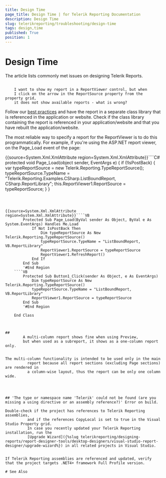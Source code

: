 ```yaml
---
title: Design Time
page_title: Design Time | for Telerik Reporting Documentation
description: Design Time
slug: telerikreporting/troubleshooting/design-time
tags: design,time
published: True
position: 1
---
```


# Design Time



The article lists commonly met issues on designing Telerik Reports.

## 
        I want to show my report in a ReportViewer control, but when
        I click on the arrow in the ReportSource property from the property grid,
        it does not show available reports - what is wrong?
      

Follow our [best practices](66CD7D60-7708-42D5-8BB4-506676E8679E) and have the report in a separate class library
          that is referenced in the application or website. Check if the class library containing the report is referenced in your application/website
          and that you have rebuilt the application/website.
        

The most reliable way to specify a report for the ReportViewer is to do this programmatically. For example, if you're using the ASP.NET
          report viewer, on the Page_Load event of the page:
        

{{source=System.Xml.XmlAttribute region=System.Xml.XmlAttribute}}````C#
	        protected void Page_Load(object sender, EventArgs e)
	        {
	            if (!IsPostBack)
	            {
	                var typeReportSource = new Telerik.Reporting.TypeReportSource();
	                typeReportSource.TypeName = "Telerik.Reporting.Examples.CSharp.ListBoundReport, CSharp.ReportLibrary";
	                this.ReportViewer1.ReportSource = typeReportSource;
	            }
	        }
````



{{source=System.Xml.XmlAttribute region=System.Xml.XmlAttribute}}````VB
	    Protected Sub Page_Load(ByVal sender As Object, ByVal e As System.EventArgs) Handles Me.Load
	        If Not IsPostBack Then
	            Dim typeReportSource As New Telerik.Reporting.TypeReportSource()
	            typeReportSource.TypeName = "ListBoundReport, VB.ReportLibrary"
	            ReportViewer1.ReportSource = typeReportSource
	            ReportViewer1.RefreshReport()
	        End If
	    End Sub
	    '#End Region
	````VB
	    Protected Sub Button1_Click(sender As Object, e As EventArgs)
	        Dim typeReportSource As New Telerik.Reporting.TypeReportSource()
	        typeReportSource.TypeName = "ListBoundReport, VB.ReportLibrary"
	        ReportViewer1.ReportSource = typeReportSource
	    End Sub
	    '#End Region
	
	End Class



## 
        A multi-column report shows fine when using Preview,
        but when used as a subreport, it shows as a one-column report only.
      

The multi-column functionality is intended to be used only in the main
          report because all report sections (excluding Page sections) are rendered in
          a column-wise layout, thus the report can be only one column wide.
        



## 'The type or namespace name 'Telerik' could not be found (are you missing a using directive or an assembly reference?)' Error on build.

Double-check if the project has references to Telerik Reporting assemblies,
          and if the references CopyLocal is set to true in the Visual Studio Property grid.
          In case you recently updated your Telerik Reporting installation, run the
          [Upgrade Wizard]({%slug telerikreporting/designing-reports/report-designer-tools/desktop-designers/visual-studio-report-designer/upgrade-wizard%}) in all related projects in Visual Studio.
        

If Telerik Reporting assemblies are referenced and updated, verify that the project targets .NET4+ framework Full Profile version.

# See Also
